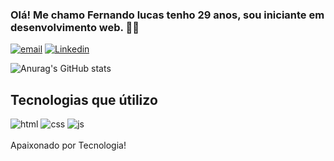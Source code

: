 ### Olá! Me chamo Fernando lucas tenho 29 anos, sou iniciante em desenvolvimento web. 👋😀

[![email](https://img.shields.io/badge/Microsoft_Outlook-0078D4?style=for-the-badge&logo=microsoft-outlook&logoColor=white)](https://outlook.live.com/mail/0/)
[![Linkedin](https://img.shields.io/badge/LinkedIn-0077B5?style=for-the-badge&logo=linkedin&logoColor=white)](https://www.linkedin.com/in/fernando-lucas-santos/)

![Anurag's GitHub stats](https://github-readme-stats.vercel.app/api?username=fernando-dev-web&show_icons=true&theme=dark)

## Tecnologias que útilizo
<div>
<img src="https://img.shields.io/badge/HTML-239120?style=for-the-badge&logo=html5&logoColor=white" alt="html">
 <img src="https://img.shields.io/badge/CSS3-1572B6?style=for-the-badge&logo=css3&logoColor=white" alt="css">
 <img src="https://img.shields.io/badge/JavaScript-F7DF1E?style=for-the-badge&logo=javascript&logoColor=black" alt="js">
</div>
<br>
Apaixonado por Tecnologia!
